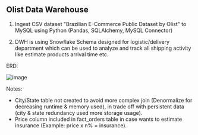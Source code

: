 ## Olist Data Warehouse

1. Ingest CSV dataset "Brazilian E-Commerce Public Dataset by Olist" to MySQL using Python (Pandas, SQLAlchemy, MySQL Connector)

2. DWH is using Snowflake Schema designed for logistic/delivery department which can be used to analyze and track all shipping activity like estimate products arrival time etc.

ERD:

![image](https://user-images.githubusercontent.com/80158731/151664956-277379fa-46a6-4529-8ad4-496902199247.png)

Notes:
-	City/State table not created to avoid more complex join (Denormalize for decreasing runtime & memory used), in trade off with persistent data (city & state redundancy used more storage usage).
-	Price column included in fact_orders table in case wants to estimate insurance (Example: price x n% = insurance).
